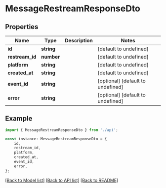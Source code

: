 # MessageRestreamResponseDto


## Properties

Name | Type | Description | Notes
------------ | ------------- | ------------- | -------------
**id** | **string** |  | [default to undefined]
**restream_id** | **number** |  | [default to undefined]
**platform** | **string** |  | [default to undefined]
**created_at** | **string** |  | [default to undefined]
**event_id** | **string** |  | [optional] [default to undefined]
**error** | **string** |  | [optional] [default to undefined]

## Example

```typescript
import { MessageRestreamResponseDto } from './api';

const instance: MessageRestreamResponseDto = {
    id,
    restream_id,
    platform,
    created_at,
    event_id,
    error,
};
```

[[Back to Model list]](../README.md#documentation-for-models) [[Back to API list]](../README.md#documentation-for-api-endpoints) [[Back to README]](../README.md)
